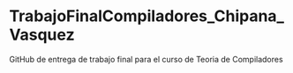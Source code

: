 # TrabajoFinalCompiladores_Chipana_Vasquez
GitHub de entrega de trabajo final para el curso de Teoria de Compiladores

